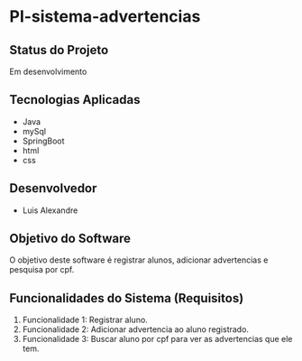 # PI-sistema-advertencias

## Status do Projeto
Em desenvolvimento

## Tecnologias Aplicadas
- Java
- mySql
- SpringBoot
- html
- css

## Desenvolvedor
- Luis Alexandre

## Objetivo do Software
O objetivo deste software é registrar alunos, adicionar advertencias e pesquisa por cpf.

## Funcionalidades do Sistema (Requisitos)
1. Funcionalidade 1: Registrar aluno.
2. Funcionalidade 2: Adicionar advertencia ao aluno registrado.
3. Funcionalidade 3: Buscar aluno por cpf para ver as advertencias que ele tem.
